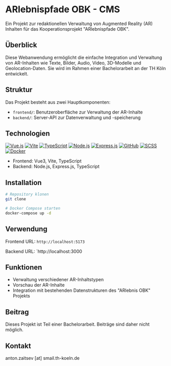 # ARlebnispfade OBK - CMS

Ein Projekt zur redaktionellen Verwaltung von Augmented Reality (AR) Inhalten für das Kooperationsprojekt "ARlebnispfade OBK".

## Überblick

Diese Webanwendung ermöglicht die einfache Integration und Verwaltung von AR-Inhalten wie Texte, Bilder, Audio, Video, 3D-Modelle und Geolocation-Daten. Sie wird im Rahmen einer Bachelorarbeit an der TH Köln entwickelt.

## Struktur

Das Projekt besteht aus zwei Hauptkomponenten:

- `frontend/`: Benutzeroberfläche zur Verwaltung der AR-Inhalte
- `backend/`: Server-API zur Datenverwaltung und -speicherung

## Technologien

[![Vue.js](https://img.shields.io/badge/Vue.js-35495E?style=for-the-badge&logo=vue.js&logoColor=4FC08D)](https://vuejs.org/)
[![Vite](https://img.shields.io/badge/Vite-646CFF?style=for-the-badge&logo=vite&logoColor=white)](https://vitejs.dev/)
[![TypeScript](https://img.shields.io/badge/TypeScript-007ACC?style=for-the-badge&logo=typescript&logoColor=white)](https://www.typescriptlang.org/)
[![Node.js](https://img.shields.io/badge/Node.js-43853D?style=for-the-badge&logo=node.js&logoColor=white)](https://nodejs.org/)
[![Express.js](https://img.shields.io/badge/Express.js-404D59?style=for-the-badge)](https://expressjs.com/)
[![GitHub](https://img.shields.io/badge/GitHub-100000?style=for-the-badge&logo=github&logoColor=white)](https://github.com/)
[![SCSS](https://img.shields.io/badge/SCSS-CC6699?style=for-the-badge&logo=sass&logoColor=white)](https://sass-lang.com/)
[![Docker](https://img.shields.io/badge/Docker-2496ED?style=for-the-badge&logo=docker&logoColor=white)](https://www.docker.com/)

- Frontend: Vue3, Vite, TypeScript
- Backend: Node.js, Express.js, TypeScript

## Installation

```bash
# Repository klonen
git clone
```

```bash
# Docker Compose starten
docker-compose up -d
```

## Verwendung

Frontend URL: `http://localhost:5173`

Backend URL: `http://localhost:3000

## Funktionen

- Verwaltung verschiedener AR-Inhaltstypen
- Vorschau der AR-Inhalte
- Integration mit bestehenden Datenstrukturen des "ARlebnis OBK" Projekts

## Beitrag

Dieses Projekt ist Teil einer Bachelorarbeit. Beiträge sind daher nicht möglich.

## Kontakt

anton.zaitsev [at] smail.th-koeln.de

```

```
